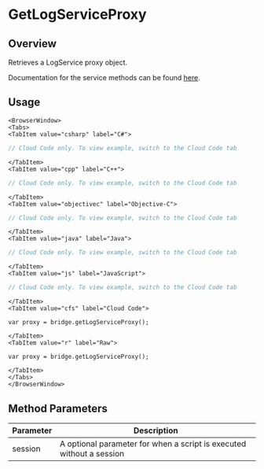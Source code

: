 # GetLogServiceProxy
## Overview
Retrieves a LogService proxy object.

Documentation for the service methods can be found [here](/api/cc/log).

## Usage

```mdx-code-block
<BrowserWindow>
<Tabs>
<TabItem value="csharp" label="C#">
```

```csharp
// Cloud Code only. To view example, switch to the Cloud Code tab
```

```mdx-code-block
</TabItem>
<TabItem value="cpp" label="C++">
```

```cpp
// Cloud Code only. To view example, switch to the Cloud Code tab
```

```mdx-code-block
</TabItem>
<TabItem value="objectivec" label="Objective-C">
```

```objectivec
// Cloud Code only. To view example, switch to the Cloud Code tab
```

```mdx-code-block
</TabItem>
<TabItem value="java" label="Java">
```

```java
// Cloud Code only. To view example, switch to the Cloud Code tab
```

```mdx-code-block
</TabItem>
<TabItem value="js" label="JavaScript">
```

```javascript
// Cloud Code only. To view example, switch to the Cloud Code tab
```

```mdx-code-block
</TabItem>
<TabItem value="cfs" label="Cloud Code">
```

```cfscript
var proxy = bridge.getLogServiceProxy();
```

```mdx-code-block
</TabItem>
<TabItem value="r" label="Raw">
```

```cfscript
var proxy = bridge.getLogServiceProxy();
```

```mdx-code-block
</TabItem>
</Tabs>
</BrowserWindow>
```

## Method Parameters
Parameter | Description
--------- | -----------
session | A optional parameter for when a script is executed without a session


